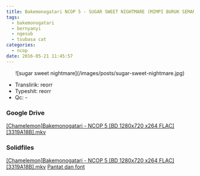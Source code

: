 ```yaml
---
title: Bakemonogatari NCOP 5 - SUGAR SWEET NIGHTMARE (MIMPI BURUK SEMANIS GULA)
tags:
  - bakemonogatari
  - bernyanyi
  - ngesub
  - tsubasa cat
categories:
  - ncop
date: 2016-05-21 11:45:57
---
```

<div align="center">
![sugar sweet nightmare](/images/posts/sugar-sweet-nightmare.jpg)
</div>

- Translirik: reorr
- Typeshit: reorr
- Qc: -

### Google Drive

[\[Chamelemon\]Bakemonogatari - NCOP 5 \[BD 1280x720 x264 FLAC\]\[3319A18B\].mkv](https://drive.google.com/open?id=0B-XpBI8zNUN4ZUhPSy1vTTJpQnc) 

### Solidfiles

[\[Chamelemon\]Bakemonogatari - NCOP 5 \[BD 1280x720 x264 FLAC\]\[3319A18B\].mkv](https://www.solidfiles.com/v/y8aQqZ7ZwmG4v) [Pantat dan font](https://drive.google.com/open?id=0B-XpBI8zNUN4akJhX2xlTGE0eEE)